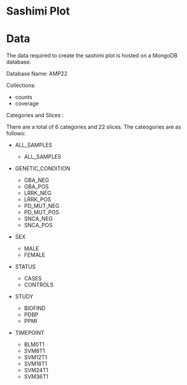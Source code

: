 # Sashimi Plot 

# Data

The data required to create the sashimi plot is hosted on a MongoDB database. 

Database Name: AMP22 

Collections: 
- counts 
- coverage 

Categories and Slices : 

There are a total of 6 categories and 22 slices. The cateogories are as follows: 

- ALL_SAMPLES
    - ALL_SAMPLES

- GENETIC_CONDITION
    - GBA_NEG
    - GBA_POS
    - LRRK_NEG
    - LRRK_POS
    - PD_MUT_NEG
    - PD_MUT_POS
    - SNCA_NEG
    - SNCA_POS

- SEX
    - MALE
    - FEMALE

- STATUS
    - CASES
    - CONTROLS

- STUDY
    - BIOFIND
    - PDBP
    - PPMI

- TIMEPOINT
    - BLM0T1
    - SVM6T1
    - SVM12T1
    - SVM18T1
    - SVM24T1
    - SVM36T1
  
